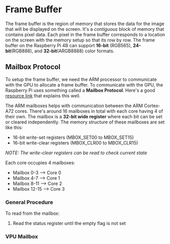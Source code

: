 # Frame Buffer
The frame buffer is the region of memory that stores the data for the image that will be displayed on the screen. It's a *contiguous* block of memory that contains pixel data. Each pixel in the frame buffer corresponds to a location on the screen with the memory setup so that its row by row. The frame buffer on the Raspberry Pi 4B can support **16-bit** (RGB565), **24-bit**(RGB888), and **32-bit**(ARGB8888) color formats.

## Mailbox Protocol
To setup the frame buffer, we need the ARM processor to communicate with the GPU to allocate a frame buffer. To communicate with the GPU, the Raspberry Pi uses something called a **Mailbox Protocol**. Here's a good [resource link](https://jsandler18.github.io/extra/mailbox.html) that explains this well.

The ARM mailboxes helps with communication between the ARM Cortex-A72 cores. There's around 16 mailboxes in total with each core having 4 of their own. The mailbox is a **32-bit wide register** where each bit can be set or cleared independently. The memory structure of these mailboxes are set like this:
- 16-bit write-set registers (MBOX_SET00 to MBOX_SET15)
- 16-bit write-clear registers (MBOX_CLR00 to MBOX_CLR15)

*NOTE: The write-clear registers can be read to check current state*

Each core occupies 4 mailboxes:
- Mailbox 0-3 --> Core 0
- Mailbox 4-7 --> Core 1
- Mailbox 8-11 --> Core 2
- Mailbox 12-15 --> Core 3

### General Procedure

To read from the mailbox:
1. Read the status register until the empty flag is not set

### VPU Mailbox
